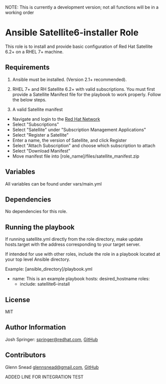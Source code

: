 NOTE: This is currently a development version; not all functions will be in a working order

Ansible Satellite6-installer Role
=========

This role is to install and provide basic configuration of Red Hat Satellite 6.2+ on a RHEL 7+ machine.

Requirements
------------
1) Ansible must be installed. (Version 2.1+ recommended).

2) RHEL 7+ and RH Satellite 6.2+ with valid subscriptions.
You must first provide a Satellite Manifest file
for the playbook to work properly. Follow the below steps.

3) A valid Satellite manifest

- Navigate and login to the [Red Hat Network](https://rhn.redhat.com)
- Select "Subscriptions"
- Select "Satellite" under "Subscription Management Applications"
- Select "Register a Satellite"
- Enter a name, the version of Satellite, and click Register
- Select "Attach Subscription" and choose which subscription to attach
- Select "Download Manifest"
- Move manifest file into [role_name]/files/satellite_manifest.zip


Variables
--------------
All variables can be found under vars/main.yml

Dependencies
------------
No dependencies for this role.

Running the playbook
----------------
If running satellite.yml directly from the role directory, make update hosts.target with the address corresponding to your target server.

If intended for use with other roles, include the role in a playbook located at your top level Ansible directory.

Example: [ansible_directory]/playbook.yml
- name: This is an example playbook
  hosts: desired_hostname
  roles:
    - include: satellite6-install

License
-------

MIT

Author Information
------------------

Josh Springer: <springer@redhat.com>, [GitHub](https://github.com/josh-springer)

Contributors
------------------
Glenn Snead <glennsnead@gmail.com>, [GitHub](https://github.com/killroy1971)


ADDED LINE FOR INTEGRATION TEST
